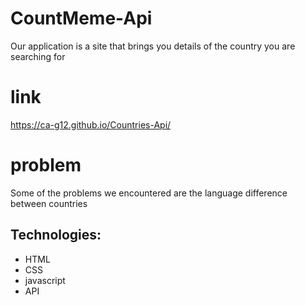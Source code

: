 # CountMeme-Api

Our application is a site that brings you details of the country you are searching for

# link
https://ca-g12.github.io/Countries-Api/

# problem

Some of the problems we encountered are the language difference between countries

## Technologies:

- HTML
- CSS
- javascript
- API
